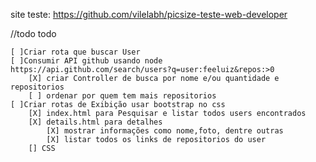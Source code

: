 site teste: https://github.com/vilelabh/picsize-teste-web-developer

//todo
todo 



    [ ]Criar rota que buscar User
    [ ]Consumir API github usando node https://api.github.com/search/users?q=user:feeluiz&repos:>0
        [X] criar Controller de busca por nome e/ou quantidade e repositorios
        [ ] ordenar por quem tem mais repositorios
    [ ]Criar rotas de Exibição usar bootstrap no css
        [X] index.html para Pesquisar e listar todos users encontrados
        [X] details.html para detalhes
            [X] mostrar informações como nome,foto, dentre outras
            [X] listar todos os links de repositorios do user
        [] CSS
